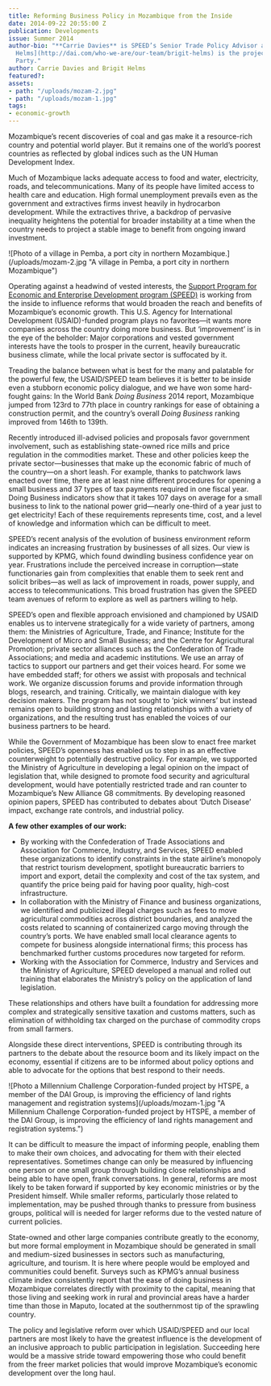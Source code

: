 ```yaml
---
title: Reforming Business Policy in Mozambique from the Inside
date: 2014-09-22 20:55:00 Z
publication: Developments
issue: Summer 2014
author-bio: "**Carrie Davies** is SPEED’s Senior Trade Policy Advisor and [Brigit
  Helms](http://dai.com/who-we-are/our-team/brigit-helms) is the project’s Chief of
  Party."
author: Carrie Davies and Brigit Helms
featured?: 
assets:
- path: "/uploads/mozam-2.jpg"
- path: "/uploads/mozam-1.jpg"
tags:
- economic-growth
---
```


<p>Mozambique’s recent discoveries of coal and gas make it a resource-rich country and potential world player. But it remains one of the world’s poorest countries as reflected by global indices such as the UN Human Development Index.</p>



<p>Much of Mozambique lacks adequate access to food and water, electricity, roads, and telecommunications. Many of its people have limited access to health care and education. High formal unemployment prevails even as the government and extractives firms invest heavily in hydrocarbon development. While the extractives thrive, a backdrop of pervasive inequality heightens the potential for broader instability at a time when the country needs to project a stable image to benefit from ongoing inward investment.</p>
![Photo of a village in Pemba, a port city in northern Mozambique.](/uploads/mozam-2.jpg "A village in Pemba, a port city in northern Mozambique") 
<p>Operating against a headwind of vested interests, the <a href="http://dai.com/our-work/projects/mozambique%E2%80%94support-program-economic-and-enterprise-development-speed">Support Program for Economic and Enterprise Development program (SPEED)</a> is working from the inside to influence reforms that would broaden the reach and benefits of Mozambique’s economic growth. This U.S. Agency for International Development (USAID)-funded program plays no favorites—it wants more companies across the country doing more business. But ‘improvement’ is in the eye of the beholder: Major corporations and vested government interests have the tools to prosper in the current, heavily bureaucratic business climate, while the local private sector is suffocated by it.</p>
<p>Treading the balance between what is best for the many and palatable for the powerful few, the USAID/SPEED team believes it is better to be inside even a stubborn economic policy dialogue, and we have won some hard-fought gains: In the World Bank <em>Doing Business</em> 2014 report, Mozambique jumped from 123rd to 77th place in country rankings for ease of obtaining a construction permit, and the country’s overall <em>Doing Business</em> ranking improved from 146th to 139th.</p>
<p>Recently introduced ill-advised policies and proposals favor government involvement, such as establishing state-owned rice mills and price regulation in the commodities market. These and other policies keep the private sector—businesses that make up the economic fabric of much of the country—on a short leash. For example, thanks to patchwork laws enacted over time, there are at least nine different procedures for opening a small business and 37 types of tax payments required in one fiscal year. Doing Business indicators show that it takes 107 days on average for a small business to link to the national power grid—nearly one-third of a year just to get electricity! Each of these requirements represents time, cost, and a level of knowledge and information which can be difficult to meet.</p>
<p>SPEED’s recent analysis of the evolution of business environment reform indicates an increasing frustration by businesses of all sizes. Our view is supported by KPMG, which found dwindling business confidence year on year. Frustrations include the perceived increase in corruption—state functionaries gain from complexities that enable them to seek rent and solicit bribes—as well as lack of improvement in roads, power supply, and access to telecommunications. This broad frustration has given the SPEED team avenues of reform to explore as well as partners willing to help.</p>
<p>SPEED’s open and flexible approach envisioned and championed by USAID enables us to intervene strategically for a wide variety of partners, among them: the Ministries of Agriculture, Trade, and Finance; Institute for the Development of Micro and Small Business; and the Centre for Agricultural Promotion; private sector alliances such as the Confederation of Trade Associations; and media and academic institutions. We use an array of tactics to support our partners and get their voices heard. For some we have embedded staff; for others we assist with proposals and technical work. We organize discussion forums and provide information through blogs, research, and training. Critically, we maintain dialogue with key decision makers. The program has not sought to ‘pick winners’ but instead remains open to building strong and lasting relationships with a variety of organizations, and the resulting trust has enabled the voices of our business partners to be heard.</p>
<p>While the Government of Mozambique has been slow to enact free market policies, SPEED’s openness has enabled us to step in as an effective counterweight to potentially destructive policy. For example, we supported the Ministry of Agriculture in developing a legal opinion on the impact of legislation that, while designed to promote food security and agricultural development, would have potentially restricted trade and ran counter to Mozambique’s New Alliance G8 commitments. By developing reasoned opinion papers, SPEED has contributed to debates about ‘Dutch Disease’ impact, exchange rate controls, and industrial policy.</p>
<aside>
<p><strong>A few other examples of our work:</strong></p>
<ul>
  <li>By working with the Confederation of Trade Associations and Association for Commerce, Industry, and Services, SPEED enabled these organizations to identify constraints in the state airline’s monopoly that restrict tourism development, spotlight bureaucratic barriers to import and export, detail the complexity and cost of the tax system, and quantify the price being paid for having poor quality, high-cost infrastructure.</li>
  <li>In collaboration with the Ministry of Finance and business organizations, we identified and publicized illegal charges such as fees to move agricultural commodities across district boundaries, and analyzed the costs related to scanning of containerized cargo moving through the country’s ports. We have enabled small local clearance agents to compete for business alongside international firms; this process has benchmarked further customs procedures now targeted for reform.</li>
  <li>Working with the Association for Commerce, Industry and Services and the Ministry of Agriculture, SPEED developed a manual and rolled out training that elaborates the Ministry’s policy on the application of land legislation.</li>
</ul>
</aside>
<p>These relationships and others have built a foundation for addressing more complex and strategically sensitive taxation and customs matters, such as elimination of withholding tax charged on the purchase of commodity crops from small farmers.</p>
<p>Alongside these direct interventions, SPEED is contributing through its partners to the debate about the resource boom and its likely impact on the economy, essential if citizens are to be informed about policy options and able to advocate for the options that best respond to their needs.</p>
![Photo a Millennium Challenge Corporation-funded project by HTSPE, a member of the DAI Group, is improving the efficiency of land rights management and registration systems](/uploads/mozam-1.jpg "A Millennium Challenge Corporation-funded project by HTSPE, a member of the DAI Group, is improving the efficiency of land rights management and registration systems.") 
<p>It can be difficult to measure the impact of informing people, enabling them to make their own choices, and advocating for them with their elected representatives. Sometimes change can only be measured by influencing one person or one small group through building close relationships and being able to have open, frank conversations. In general, reforms are most likely to be taken forward if supported by key economic ministries or by the President himself. While smaller reforms, particularly those related to implementation, may be pushed through thanks to pressure from business groups, political will is needed for larger reforms due to the vested nature of current policies.</p>
<p>State-owned and other large companies contribute greatly to the economy, but more formal employment in Mozambique should be generated in small and medium-sized businesses in sectors such as manufacturing, agriculture, and tourism. It is here where people would be employed and communities could benefit. Surveys such as KPMG’s annual business climate index consistently report that the ease of doing business in Mozambique correlates directly with proximity to the capital, meaning that those living and seeking work in rural and provincial areas have a harder time than those in Maputo, located at the southernmost tip of the sprawling country.</p>
<p>The policy and legislative reform over which USAID/SPEED and our local partners are most likely to have the greatest influence is the development of an inclusive approach to public participation in legislation. Succeeding here would be a massive stride toward empowering those who could benefit from the freer market policies that would improve Mozambique’s economic development over the long haul.</p>
